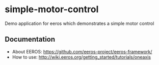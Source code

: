 # simple-motor-control
Demo application for eeros which demonstrates a simple motor control

## Documentation
- About EEROS: https://github.com/eeros-project/eeros-framework/
- How to use: http://wiki.eeros.org/getting_started/tutorials/oneaxis

